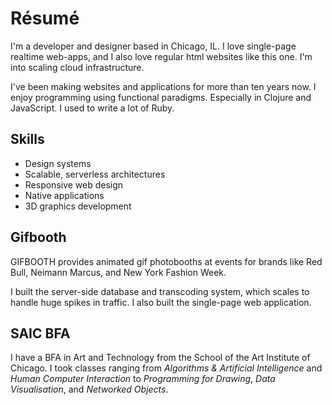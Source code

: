 <h1 class="pv2 f4 ttu tracked db lh-solid">Résumé</h1>

I'm a developer and designer based in Chicago, IL. I love single-page realtime web-apps, and I also love regular html websites like this one. I'm into scaling cloud infrastructure.

I've been making websites and applications for more than ten years now. I enjoy programming using functional paradigms. Especially in Clojure and JavaScript. I used to write a lot of Ruby.

<h2 class="pv2 f6 ttu tracked db lh-solid">Skills</h2>

- Design systems
- Scalable, serverless architectures
- Responsive web design
- Native applications
- 3D graphics development

<h2 class="pv2 f6 ttu tracked db lh-solid">Gifbooth</h2>

GIFBOOTH provides animated gif photobooths at events for brands like Red Bull, Neimann Marcus, and New York Fashion Week.

I built the server-side database and transcoding system, which scales to handle huge spikes in traffic. I also built the single-page web application.

<h2 class="pv2 f6 ttu tracked db lh-solid">SAIC BFA</h2>

I have a BFA in Art and Technology from the School of the Art Institute of Chicago. I took classes ranging from *Algorithms & Artificial Intelligence* and *Human Computer Interaction* to *Programming for Drawing*, *Data Visualisation*, and *Networked Objects*.

